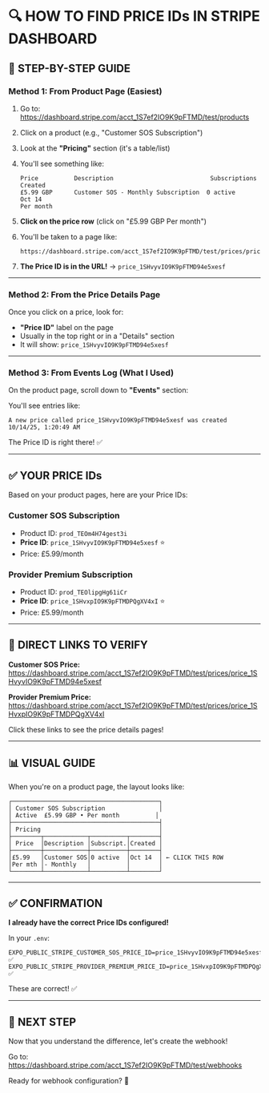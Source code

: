 # 🔍 HOW TO FIND PRICE IDs IN STRIPE DASHBOARD

## 📍 STEP-BY-STEP GUIDE

### **Method 1: From Product Page** (Easiest)

1. Go to: https://dashboard.stripe.com/acct_1S7ef2IO9K9pFTMD/test/products

2. Click on a product (e.g., "Customer SOS Subscription")

3. Look at the **"Pricing"** section (it's a table/list)

4. You'll see something like:
   ```
   Price          Description                           Subscriptions  Created
   £5.99 GBP      Customer SOS - Monthly Subscription  0 active       Oct 14
   Per month
   ```

5. **Click on the price row** (click on "£5.99 GBP Per month")

6. You'll be taken to a page like:
   ```
   https://dashboard.stripe.com/acct_1S7ef2IO9K9pFTMD/test/prices/price_1SHvyvIO9K9pFTMD94e5xesf
   ```

7. **The Price ID is in the URL!** → `price_1SHvyvIO9K9pFTMD94e5xesf`

---

### **Method 2: From the Price Details Page**

Once you click on a price, look for:
- **"Price ID"** label on the page
- Usually in the top right or in a "Details" section
- It will show: `price_1SHvyvIO9K9pFTMD94e5xesf`

---

### **Method 3: From Events Log** (What I Used)

On the product page, scroll down to **"Events"** section:

You'll see entries like:
```
A new price called price_1SHvyvIO9K9pFTMD94e5xesf was created
10/14/25, 1:20:49 AM
```

The Price ID is right there! ✅

---

## ✅ YOUR PRICE IDs

Based on your product pages, here are your Price IDs:

### **Customer SOS Subscription**
- Product ID: `prod_TEOm4H74gest3i`
- **Price ID**: `price_1SHvyvIO9K9pFTMD94e5xesf` ⭐
- Price: £5.99/month

### **Provider Premium Subscription**
- Product ID: `prod_TEOlipgHg61iCr`
- **Price ID**: `price_1SHvxpIO9K9pFTMDPQgXV4xI` ⭐
- Price: £5.99/month

---

## 🔗 DIRECT LINKS TO VERIFY

**Customer SOS Price:**
https://dashboard.stripe.com/acct_1S7ef2IO9K9pFTMD/test/prices/price_1SHvyvIO9K9pFTMD94e5xesf

**Provider Premium Price:**
https://dashboard.stripe.com/acct_1S7ef2IO9K9pFTMD/test/prices/price_1SHvxpIO9K9pFTMDPQgXV4xI

Click these links to see the price details pages!

---

## 📊 VISUAL GUIDE

When you're on a product page, the layout looks like:

```
┌─────────────────────────────────────────┐
│ Customer SOS Subscription               │
│ Active  £5.99 GBP • Per month          │
├─────────────────────────────────────────┤
│ Pricing                                 │
├────────┬────────────┬──────────┬────────┤
│ Price  │Description │Subscript.│Created │
├────────┼────────────┼──────────┼────────┤
│£5.99   │Customer SOS│0 active  │Oct 14  │ ← CLICK THIS ROW
│Per mth │- Monthly   │          │        │
└────────┴────────────┴──────────┴────────┘
```

---

## ✅ CONFIRMATION

**I already have the correct Price IDs configured!**

In your `.env`:
```env
EXPO_PUBLIC_STRIPE_CUSTOMER_SOS_PRICE_ID=price_1SHvyvIO9K9pFTMD94e5xesf ✅
EXPO_PUBLIC_STRIPE_PROVIDER_PREMIUM_PRICE_ID=price_1SHvxpIO9K9pFTMDPQgXV4xI ✅
```

These are correct! ✅

---

## 🎯 NEXT STEP

Now that you understand the difference, let's create the webhook!

Go to: https://dashboard.stripe.com/acct_1S7ef2IO9K9pFTMD/test/webhooks

Ready for webhook configuration? 🚀
